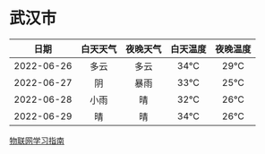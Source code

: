 # 武汉市
|日期|白天天气|夜晚天气|白天温度|夜晚温度|
|:--:|:--:|:--:|:--:|:--:|
|2022-06-26|多云|多云|34℃|29℃|
|2022-06-27|阴|暴雨|33℃|25℃|
|2022-06-28|小雨|晴|32℃|26℃|
|2022-06-29|晴|晴|34℃|26℃|
 
[物联网学习指南](http://doc.lziqi.top/IoT)
